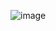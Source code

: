 ![image](https://user-images.githubusercontent.com/16421295/202738737-fda74ec6-1a72-48b1-813d-26bbbfad5c8f.png)
